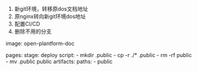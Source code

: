 1. 新git环境，转移原dos文档地址
2. 原nginx转向新git环境dos地址
3. 配置CI/CD
4. 删除不用的分支


image: open-plantform-doc

pages:
  stage: deploy
  script:
    - mkdir .public
    - cp -r ./* .public
    - rm -rf public
    - mv .public public 
  artifacts:
    paths:
      - public